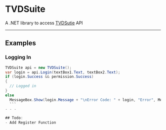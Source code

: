 # TVDSuite
A .NET library to access [TVDSutie](https://TVDSuite.com/) API
- - -

## Examples

### Logging In
  ```cs
  TVDSuite api = new TVDSuite();
  var login = api.Login(textBox1.Text, textBox2.Text);
  if (login.Success && permission.Success)
  {
    // Logged in
  }
  else
    MessageBox.Show(login.Message + "\nError Code: " + login, "Error", MessageBoxButtons.OK, MessageBoxIcon.Error);
    ```
- - -

## Todo:
 - Add Register Function
